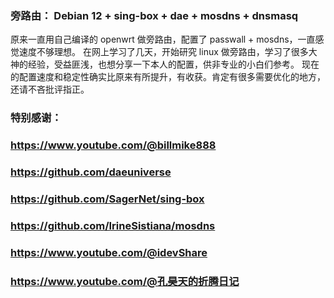 ### 旁路由： Debian 12 + sing-box + dae + mosdns + dnsmasq
原来一直用自己编译的 openwrt 做旁路由，配置了 passwall + mosdns，一直感觉速度不够理想。
在网上学习了几天，开始研究 linux 做旁路由，学习了很多大神的经验，受益匪浅，也想分享一下本人的配置，供非专业的小白们参考。
现在的配置速度和稳定性确实比原来有所提升，有收获。肯定有很多需要优化的地方，还请不吝批评指正。

### 特别感谢：

### https://www.youtube.com/@billmike888
### https://github.com/daeuniverse
### https://github.com/SagerNet/sing-box
### https://github.com/IrineSistiana/mosdns
### https://www.youtube.com/@idevShare
### https://www.youtube.com/@孔昊天的折腾日记 
